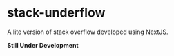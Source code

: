 # stack-underflow
A lite version of stack overflow developed using NextJS.

**Still Under Development**
